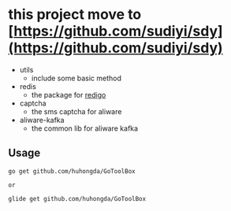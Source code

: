 
# this project move to [https://github.com/sudiyi/sdy](https://github.com/sudiyi/sdy)

* utils
    * include some basic method
* redis
    * the package for [redigo](https://github.com/garyburd/redigo)
* captcha
    * the sms captcha for aliware
* aliware-kafka
    * the common lib for aliware kafka        

## Usage

```
go get github.com/huhongda/GoToolBox

or 

glide get github.com/huhongda/GoToolBox
```
